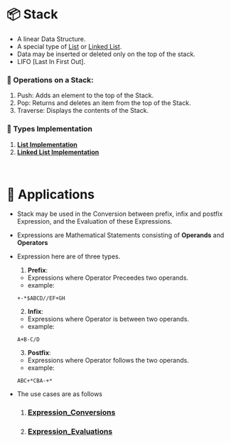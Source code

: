 # 📦 Stack
- A linear Data Structure.
- A special type of [List](./List.md) or [Linked List](./Linked_List.md).
- Data may be inserted or deleted only on the top of the stack. 
- LIFO [Last In First Out].

### 🔧 Operations on a Stack:
1. Push: Adds an element to the top of the Stack.
2. Pop: Returns and deletes an item from the top of the Stack.
6. Traverse: Displays the contents of the Stack.

### 🌿 Types Implementation
1. **[List Implementation](./Stack_List.md)**
2. **[Linked List Implementation](./Stack_LinkedList.md)**

&nbsp;
# 🧰 Applications
- Stack may be used in the Conversion between prefix, infix and postfix Expression, and the Evaluation of these Expressions.
- Expressions are Mathematical Statements consisting of **Operands** and **Operators**
- Expression here are of three types.
    1. **Prefix**:
    - Expressions where Operator Preceedes two operands.
    - example: 
    ```
    +-*$ABCD//EF+GH
    ```
    2. **Infix**:
    - Expressions where Operator is between two operands.
    - example:
    ```
    A+B-C/D
    ```
    3. **Postfix**:
    - Expressions where Operator follows the two operands.
    - example:
    ```
    ABC+*CBA-+*
    ```

- The use cases are as follows
    1. ### [Expression_Conversions](./Expression_Conversions.md)
    2. ### [Expression_Evaluations](./Expression_Evaluation.md)

